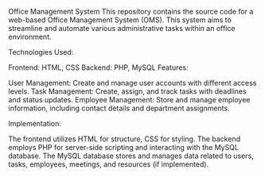 Office Management System
This repository contains the source code for a web-based Office Management System (OMS). This system aims to streamline and automate various administrative tasks within an office environment.

Technologies Used:

Frontend: HTML, CSS
Backend: PHP, MySQL
Features:

User Management: Create and manage user accounts with different access levels.
Task Management: Create, assign, and track tasks with deadlines and status updates.
Employee Management: Store and manage employee information, including contact details and department assignments.

Implementation:

The frontend utilizes HTML for structure, CSS for styling.
The backend employs PHP for server-side scripting and interacting with the MySQL database.
The MySQL database stores and manages data related to users, tasks, employees, meetings, and resources (if implemented).


